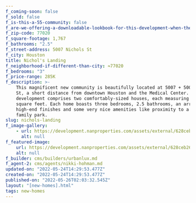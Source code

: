 ```yaml
---
f_coming-soon: false
f_sold: false
f_is-this-a-55-community: false
f_are-we-offering-a-downloadable-lookbook-for-this-development-when-they-submit-their-contact-info: false
f_zip-code: 77020
f_square-footage: 1,767
f_bathrooms: "2.5"
f_street-address: 5007 Nichols St
f_city: Houston
title: Nichol's Landing
f_neighborhood-if-different-than-city: ≈77020
f_bedrooms: "3"
f_price-range: 285K
f_description: >-
    This magnificent new community is beautifully located at 5007 + 5009 Nichol's
    St, a short distance from downtown Houston and the Medical Center. The
    development comprises two comfortably-sized houses, each measuring 1,767
    square feet. Each home boasts three bedrooms, 2.5 bathrooms, an array of
    high-end finishes and some very nice amenities like proximity to a lovely
    family park.
slug: nichols-landing
f_image-gallery:
    - url: https://development.nanproperties.com/assets/external/628cebddd06191711a47eb7c_nichols20living20view201201.jpg
      alt: null
f_featured-image:
    url: https://development.nanproperties.com/assets/external/628ceb26390be5fb7e680a49_photo-2020-02-25-18-31-02202.jpg
    alt: null
f_builder: cms/builders/urbanlux.md
f_agent-2: cms/agents/nikki-hohman.md
updated-on: "2022-05-24T14:29:53.477Z"
created-on: "2022-05-24T14:29:53.477Z"
published-on: "2022-05-26T02:03:32.545Z"
layout: "[new-homes].html"
tags: new-homes
---
```


